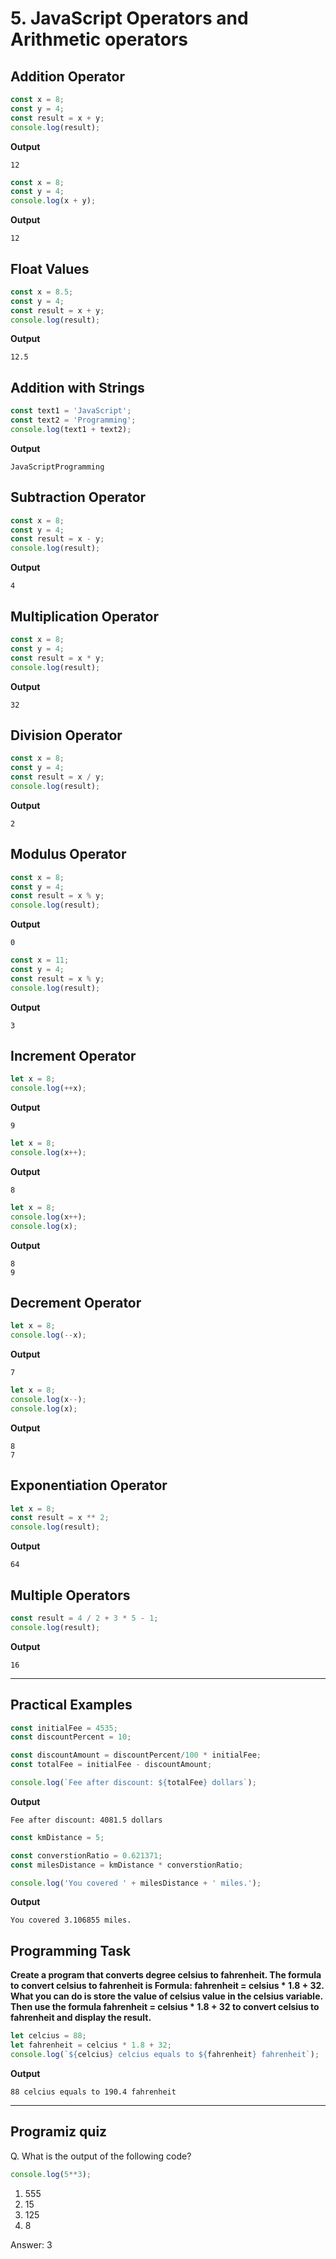 # 5. JavaScript Operators and Arithmetic operators
## Addition Operator
```js
const x = 8;
const y = 4;
const result = x + y;
console.log(result);
```
**Output**
```
12
```
```js
const x = 8;
const y = 4;
console.log(x + y);
```
**Output**
```
12
```
## Float Values
```js
const x = 8.5;
const y = 4;
const result = x + y;
console.log(result);
```
**Output**
```
12.5
```
## Addition with Strings
```js
const text1 = 'JavaScript';
const text2 = 'Programming';
console.log(text1 + text2);
```
**Output**
```
JavaScriptProgramming
```
## Subtraction Operator
```js
const x = 8;
const y = 4;
const result = x - y;
console.log(result);
```
**Output**
```
4
```
## Multiplication Operator
```js
const x = 8;
const y = 4;
const result = x * y;
console.log(result);
```
**Output**
```
32
```
## Division Operator
```js
const x = 8;
const y = 4;
const result = x / y;
console.log(result);
```
**Output**
```
2
```
## Modulus Operator
```js
const x = 8;
const y = 4;
const result = x % y;
console.log(result);
```
**Output**
```
0
```
```js
const x = 11;
const y = 4;
const result = x % y;
console.log(result);
```
**Output**
```
3
```
## Increment Operator
```js
let x = 8;
console.log(++x);
```
**Output**
```
9
```
```js
let x = 8;
console.log(x++);
```
**Output**
```
8
```
```js
let x = 8;
console.log(x++);
console.log(x);
```
**Output**
```
8
9
```
## Decrement Operator
```js
let x = 8;
console.log(--x);
```
**Output**
```
7
```
```js
let x = 8;
console.log(x--);
console.log(x);
```
**Output**
```
8
7
```
## Exponentiation Operator
```js
let x = 8;
const result = x ** 2;
console.log(result);
```
**Output**
```
64
```
## Multiple Operators
```js
const result = 4 / 2 + 3 * 5 - 1;
console.log(result);
```
**Output**
```
16
```
***
## Practical Examples
```js
const initialFee = 4535;
const discountPercent = 10;

const discountAmount = discountPercent/100 * initialFee;
const totalFee = initialFee - discountAmount;

console.log(`Fee after discount: ${totalFee} dollars`);
```
**Output**
```
Fee after discount: 4081.5 dollars
```
```js
const kmDistance = 5;

const converstionRatio = 0.621371;
const milesDistance = kmDistance * converstionRatio;

console.log('You covered ' + milesDistance + ' miles.');
```
**Output**
```
You covered 3.106855 miles.
```
## Programming Task
**Create a program that converts degree celsius to fahrenheit.
The formula to convert celsius to fahrenheit is
Formula: fahrenheit = celsius * 1.8 + 32.
What you can do is store the value of celsius value in the celsius variable. Then use the formula fahrenheit = celsius * 1.8 + 32 to convert celsius to fahrenheit and display the result.**

```js
let celcius = 88;
let fahrenheit = celcius * 1.8 + 32;
console.log(`${celcius} celcius equals to ${fahrenheit} fahrenheit`);
```
**Output**
```
88 celcius equals to 190.4 fahrenheit
```
***
## Programiz quiz
Q. What is the output of the following code?
```js
console.log(5**3);
```
1. 555
2. 15
3. 125
4. 8

Answer: 3
